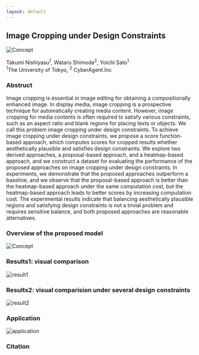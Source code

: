 ```yaml
---
layout: default
---
```


## Image Cropping under Design Constraints

![Concept](https://raw.githubusercontent.com/CyberAgentAILab/image_cropping_under_design_constraints/dev-nishiyasu/example/abstract.png)

Takumi Nishiyasu<sup>1</sup>, Wataru Shimoda<sup>2</sup>, Yoichi Sato<sup>1</sup>  
<sup>1</sup>The University of Tokyo, <sup>2</sup> CyberAgent.Inc  

### Abstruct
Image cropping is essential in image editing for obtaining a compositionally enhanced image. In display media, image cropping is a prospective technique for automatically creating media content. However, image cropping for media contents is often required to satisfy various constraints, such as an aspect ratio and blank regions for placing texts or objects. We call this problem image cropping under design constraints. To achieve image cropping under design constraints, we propose a score function-based approach, which computes scores for cropped results whether aesthetically plausible and satisfies design constraints. We explore two derived approaches, a proposal-based approach, and a heatmap-based approach, and we construct a dataset for evaluating the performance of the proposed approaches on image cropping under design constraints. In experiments, we demonstrate that the proposed approaches outperform a baseline, and we observe that the proposal-based approach is better than the heatmap-based approach under the same computation cost, but the heatmap-based approach leads to better scores by increasing computation cost. The experimental results indicate that balancing aesthetically plausible regions and satisfying design constraints is not a trivial problem and requires sensitive balance, and both proposed approaches are reasonable alternatives.

### Overview of the proposed model
![Concept](https://raw.githubusercontent.com/CyberAgentAILab/image_cropping_under_design_constraints/dev-nishiyasu/example/approach2.png)


### Results1: visual comparison
<img src = "https://raw.githubusercontent.com/CyberAgentAILab/image_cropping_under_design_constraints/dev-nishiyasu/example/supplimental_comparison.png" title = "result1">

### Results2: visual comparision under several design constraints
<img src = "https://raw.githubusercontent.com/CyberAgentAILab/image_cropping_under_design_constraints/dev-nishiyasu/example/supplemental_fig_results2.png" title = "result2">


### Application
<img src = "https://raw.githubusercontent.com/CyberAgentAILab/image_cropping_under_design_constraints/dev-nishiyasu/example/application.png" title = "application">

### Citation

```bibtex

```
